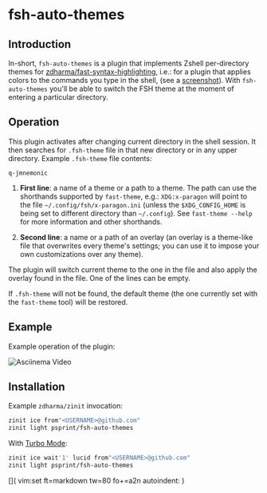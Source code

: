 # fsh-auto-themes

## Introduction

In-short, `fsh-auto-themes` is a plugin that implements Zshell per-directory
themes for
[zdharma/fast-syntax-highlighting](https://github.com/zdharma-continuum/fast-syntax-highlighting),
i.e.: for a plugin that applies colors to the commands you type in the shell,
(see a [screenshot](http://zdharma.org/assets/x-paragon.png)). With
`fsh-auto-themes` you'll be able to switch the FSH theme at the moment of
entering a particular directory.

## Operation

This plugin activates after changing current directory in the shell session.  It
then searches for `.fsh-theme` file in that new directory or in any upper
directory. Example `.fsh-theme` file contents:

```
q-jmnemonic
```

1. **First line**: a name of a theme or a path to a theme. The path can use the
shorthands supported by `fast-theme`, e.g.: `XDG:x-paragon` will point to the
file `~/.config/fsh/x-paragon.ini` (unless the `$XDG_CONFIG_HOME` is being set
to different directory than `~/.config`). See `fast-theme --help` for more
information and other shorthands.

2. **Second line**: a name or a path of an overlay (an overlay is a theme-like
file that overwrites every theme's settings; you can use it to impose your own
customizations over any theme).

The plugin will switch current theme to the one in the file and also apply the
overlay found in the file. One of the lines can be empty.

If `.fsh-theme` will not be found, the default theme (the one currently set with
the `fast-theme` tool) will be restored.

## Example

Example operation of the plugin:

![Asciinema
Video](https://raw.githubusercontent.com/zdharma/fast-syntax-highlighting/master/images/203654.gif)

## Installation

Example `zdharma/zinit` invocation:

```zsh
zinit ice from"<USERNAME>@github.com"
zinit light psprint/fsh-auto-themes
```

With [Turbo
Mode](http://zdharma.org/zinit/wiki/INTRODUCTION/#turbo_mode_zsh_62_53):

```zsh
zinit ice wait'1' lucid from"<USERNAME>@github.com"
zinit light psprint/fsh-auto-themes
```

[]( vim:set ft=markdown tw=80 fo+=a2n autoindent: )
